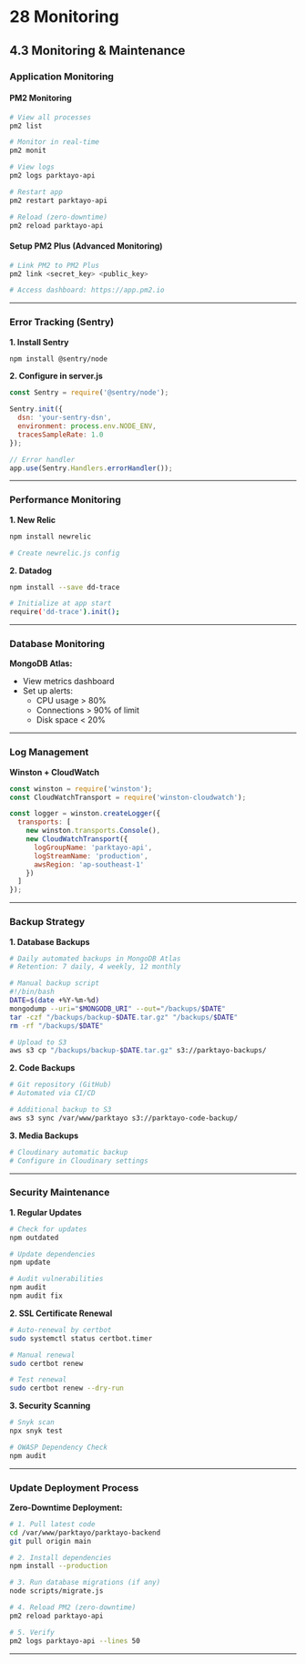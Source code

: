 # 28 Monitoring

## 4.3 Monitoring & Maintenance

### Application Monitoring

#### PM2 Monitoring
```bash
# View all processes
pm2 list

# Monitor in real-time
pm2 monit

# View logs
pm2 logs parktayo-api

# Restart app
pm2 restart parktayo-api

# Reload (zero-downtime)
pm2 reload parktayo-api
```

#### Setup PM2 Plus (Advanced Monitoring)
```bash
# Link PM2 to PM2 Plus
pm2 link <secret_key> <public_key>

# Access dashboard: https://app.pm2.io
```

---

### Error Tracking (Sentry)

**1. Install Sentry**
```bash
npm install @sentry/node
```

**2. Configure in server.js**
```javascript
const Sentry = require('@sentry/node');

Sentry.init({
  dsn: 'your-sentry-dsn',
  environment: process.env.NODE_ENV,
  tracesSampleRate: 1.0
});

// Error handler
app.use(Sentry.Handlers.errorHandler());
```

---

### Performance Monitoring

**1. New Relic**
```bash
npm install newrelic

# Create newrelic.js config
```

**2. Datadog**
```bash
npm install --save dd-trace

# Initialize at app start
require('dd-trace').init();
```

---

### Database Monitoring

**MongoDB Atlas:**
- View metrics dashboard
- Set up alerts:
  - CPU usage > 80%
  - Connections > 90% of limit
  - Disk space < 20%

---

### Log Management

**Winston + CloudWatch**
```javascript
const winston = require('winston');
const CloudWatchTransport = require('winston-cloudwatch');

const logger = winston.createLogger({
  transports: [
    new winston.transports.Console(),
    new CloudWatchTransport({
      logGroupName: 'parktayo-api',
      logStreamName: 'production',
      awsRegion: 'ap-southeast-1'
    })
  ]
});
```

---

### Backup Strategy

**1. Database Backups**
```bash
# Daily automated backups in MongoDB Atlas
# Retention: 7 daily, 4 weekly, 12 monthly

# Manual backup script
#!/bin/bash
DATE=$(date +%Y-%m-%d)
mongodump --uri="$MONGODB_URI" --out="/backups/$DATE"
tar -czf "/backups/backup-$DATE.tar.gz" "/backups/$DATE"
rm -rf "/backups/$DATE"

# Upload to S3
aws s3 cp "/backups/backup-$DATE.tar.gz" s3://parktayo-backups/
```

**2. Code Backups**
```bash
# Git repository (GitHub)
# Automated via CI/CD

# Additional backup to S3
aws s3 sync /var/www/parktayo s3://parktayo-code-backup/
```

**3. Media Backups**
```bash
# Cloudinary automatic backup
# Configure in Cloudinary settings
```

---

### Security Maintenance

**1. Regular Updates**
```bash
# Check for updates
npm outdated

# Update dependencies
npm update

# Audit vulnerabilities
npm audit
npm audit fix
```

**2. SSL Certificate Renewal**
```bash
# Auto-renewal by certbot
sudo systemctl status certbot.timer

# Manual renewal
sudo certbot renew

# Test renewal
sudo certbot renew --dry-run
```

**3. Security Scanning**
```bash
# Snyk scan
npx snyk test

# OWASP Dependency Check
npm audit
```

---

### Update Deployment Process

**Zero-Downtime Deployment:**
```bash
# 1. Pull latest code
cd /var/www/parktayo/parktayo-backend
git pull origin main

# 2. Install dependencies
npm install --production

# 3. Run database migrations (if any)
node scripts/migrate.js

# 4. Reload PM2 (zero-downtime)
pm2 reload parktayo-api

# 5. Verify
pm2 logs parktayo-api --lines 50
```

---
